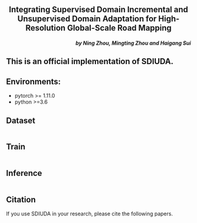 <h2 align="center">Integrating Supervised Domain Incremental and Unsupervised Domain Adaptation for High-Resolution Global-Scale Road Mapping</h2>


<h5 align="right">by Ning Zhou, Mingting Zhou and Haigang Sui</h5>

This is an official implementation of SDIUDA.
---------------------

## Environments:
- pytorch >= 1.11.0
- python >=3.6

## Dataset
```text

```

## Train
```bash

```

## Inference
```bash

```


## Citation
If you use SDIUDA in your research, please cite the following papers.
```text

```
